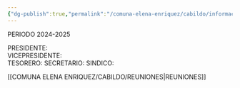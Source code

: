 ```yaml
---
{"dg-publish":true,"permalink":"/comuna-elena-enriquez/cabildo/informacion-cabildo/","dgPassFrontmatter":true}
---
```




PERIODO 2024-2025

PRESIDENTE:       
VICEPRESIDENTE:  
TESORERO:
SECRETARIO:
SINDICO:


[[COMUNA ELENA ENRIQUEZ/CABILDO/REUNIONES\|REUNIONES]]



